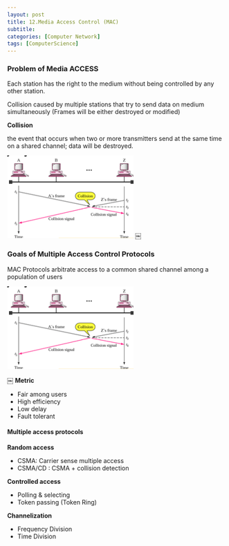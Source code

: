 ```yaml
---
layout: post
title: 12.Media Access Control (MAC)
subtitle: 
categories: [Computer Network]
tags: [ComputerScience]
---
```


### Problem of Media ACCESS 
Each station has the right to the medium without being controlled by any other station. 

Collision caused by multiple stations that try to send data on medium simultaneously (Frames will be either destroyed or modified) 

**Collision**

the event that occurs when two or more transmitters send at the same time on a shared channel; data will be destroyed.

![1.1](/assets/images/cn/12.1.png)
￼

### Goals of Multiple Access Control Protocols 
MAC Protocols arbitrate access to a common shared channel among a population of users 

![1.1](/assets/images/cn/12.1.png)

￼
**Metric**
- Fair among users
- High efficiency
- Low delay
- Fault tolerant


#### Multiple access protocols

**Random access**
- CSMA: Carrier sense multiple access
- CSMA/CD : CSMA + collision detection

**Controlled access**
- Polling & selecting
- Token passing (Token Ring)

**Channelization**
- Frequency Division
- Time Division

